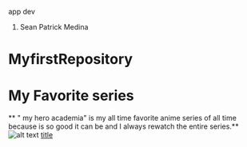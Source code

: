 app dev
1. Sean Patrick Medina
# MyfirstRepository
# My Favorite series
** " my hero academia" is my all time favorite anime series of all time because is so good it can be and I always rewatch the entire series.**
![alt text](https://www.opgt.it/wp-content/uploads/2021/02/1569089784_moja-gerojskaja-akademija-anime-40-scaled.jpg)
[title](https://en.wikipedia.org/wiki/My_Hero_Academia.com)
